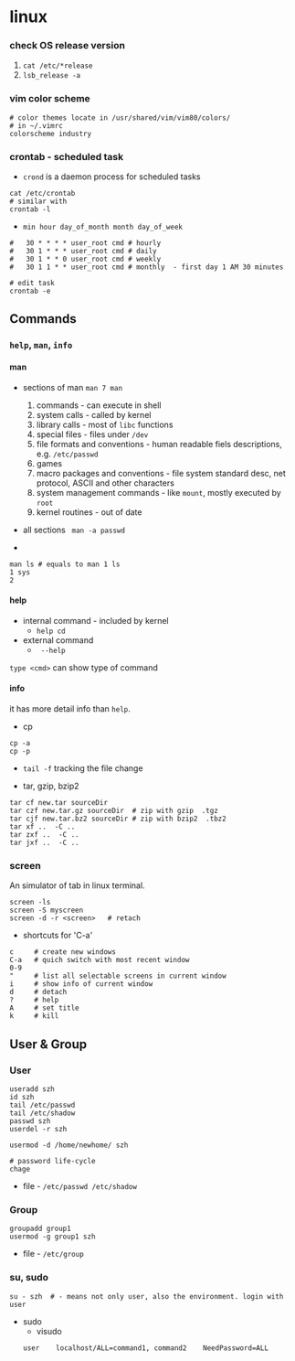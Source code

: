 # linux

### check OS release version
1. `cat /etc/*release`
1. `lsb_release -a`

### vim color scheme
```
# color themes locate in /usr/shared/vim/vim80/colors/
# in ~/.vimrc
colorscheme industry
```

### crontab - scheduled task

* `crond` is a daemon process for scheduled tasks

```
cat /etc/crontab 
# similar with
crontab -l
```

* `min hour day_of_month month day_of_week` 
```
#   30 * * * * user_root cmd # hourly 
#   30 1 * * * user_root cmd # daily 
#   30 1 * * 0 user_root cmd # weekly 
#   30 1 1 * * user_root cmd # monthly  - first day 1 AM 30 minutes

# edit task
crontab -e 
```


## Commands

### `help`, `man`, `info`

#### man

* sections of man `man 7 man`
  1. commands - can execute in shell
  2. system calls - called by kernel
  3. library calls - most of `libc` functions
  4. special files - files under `/dev`
  5. file formats and conventions - human readable fiels descriptions, e.g. `/etc/passwd`
  6. games
  7. macro packages and conventions - file system standard desc, net protocol, ASCII and other characters
  8. system management commands - like `mount`, mostly executed by `root`
  9. kernel routines - out of date

* all sections 
` man -a passwd`

* 
```
man ls # equals to man 1 ls
1 sys
2 
```

#### help

* internal command - included by kernel
  * `help cd`
* external command
  * ` --help`

` type <cmd> ` can show type of command


#### info
it has more detail info than `help`.


* cp
```
cp -a
cp -p
```

* `tail -f` tracking the file change

* tar, gzip, bzip2
```
tar cf new.tar sourceDir
tar czf new.tar.gz sourceDir  # zip with gzip  .tgz
tar cjf new.tar.bz2 sourceDir # zip with bzip2	.tbz2
tar xf ..  -C ..
tar zxf ..  -C ..
tar jxf ..  -C ..
```

### screen
An simulator of tab in linux terminal.

```
screen -ls
screen -S myscreen
screen -d -r <screen>   # retach
```


* shortcuts for 'C-a'
```
c     # create new windows
C-a   # quich switch with most recent window
0-9
"     # list all selectable screens in current window
i     # show info of current window 
d     # detach
?     # help
A     # set title
k     # kill
```

## User & Group

### User

```
useradd szh
id szh
tail /etc/passwd
tail /etc/shadow
passwd szh
userdel -r szh

usermod -d /home/newhome/ szh

# password life-cycle
chage 
```

* file - `/etc/passwd /etc/shadow`

### Group

```
groupadd group1
usermod -g group1 szh
```
* file  - `/etc/group`

### su, sudo

```
su - szh  # - means not only user, also the environment. login with user
```

* sudo
  * visudo
  ```
  user    localhost/ALL=command1, command2    NeedPassword=ALL
  ```
















